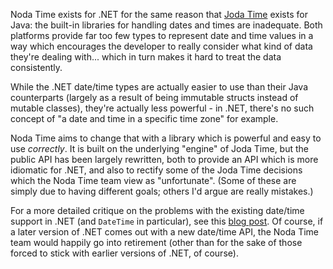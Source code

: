 Noda Time exists for .NET for the same reason that [Joda Time][1]
exists for Java: the built-in libraries for handling dates and times are inadequate.
Both platforms provide far too few types to represent date and time
values in a way which encourages the developer to really consider
what kind of data they're dealing with... which in turn makes it
hard to treat the data consistently.

While the .NET date/time types are actually easier to use than their
Java counterparts (largely as a result of being immutable structs
instead of mutable classes), they're actually less powerful - in
.NET, there's no such concept of "a date and time in a specific time
zone" for example.

Noda Time aims to change that with a library which is powerful and
easy to use *correctly*. It is built on the underlying "engine" of
Joda Time, but the public API has been largely rewritten, both to
provide an API which is more idiomatic for .NET, and also to rectify
some of the Joda Time decisions which the Noda Time team view as
"unfortunate". (Some of these are simply due to having different goals;
others I'd argue are really mistakes.)

For a more detailed critique on the problems with the existing
date/time support in .NET (and `DateTime` in particular), see this
[blog post][2]. Of course, if a later version of .NET comes out with
a new date/time API, the Noda Time team would happily go into
retirement (other than for the sake of those forced to stick with
earlier versions of .NET, of course).

[1]: http://www.joda.org/joda-time
[2]: http://blog.nodatime.org/2011/08/what-wrong-with-datetime-anyway.html
